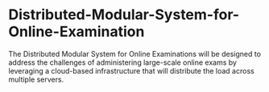 # Distributed-Modular-System-for-Online-Examination
The Distributed Modular System for Online Examinations will be designed to address the challenges of administering large-scale online exams by leveraging a cloud-based infrastructure that will distribute the load across multiple servers.
